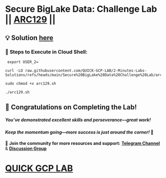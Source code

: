 # Secure BigLake Data: Challenge Lab || [ARC129](https://www.cloudskillsboost.google/focuses/64458?parent=catalog) ||

## 💡 Solution [here]()


### 🚀 **Steps to Execute in Cloud Shell:** 

```
 export USER_2=
```
```
curl -LO raw.githubusercontent.com/QUICK-GCP-LAB/2-Minutes-Labs-Solutions/refs/heads/main/Secure%20BigLake%20Data%20Challenge%20Lab/arc129.sh

sudo chmod +x arc129.sh

./arc129.sh
```

## 🎉 Congratulations on Completing the Lab!

##### *You’ve demonstrated excellent skills and perseverance—great work!*  

#### *Keep the momentum going—more success is just around the corner!* 🚀  

💬 **Join the community for more resources and support:** **[Telegram Channel](https://t.me/quickgcplab)** &  **[Discussion Group](https://t.me/quickgcplabchats)**   

# [QUICK GCP LAB](https://www.youtube.com/@quickgcplab)  